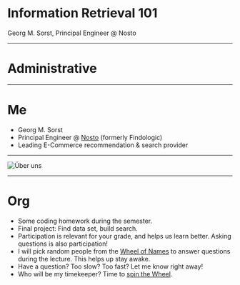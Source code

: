 # Information Retrieval 101

Georg M. Sorst, Principal Engineer @ Nosto

---
# Administrative

---
# Me

* Georg M. Sorst
* Principal Engineer @ [Nosto](https://nosto.com) (formerly Findologic)
* Leading E-Commerce recommendation & search provider

---
![Über uns](images/ueber-uns.png)<!-- .element: class="stretch" style="border: none; box-shadow: none; vertical-align: middle;" -->

---
# Org

* Some coding homework during the semester.
* Final project: Find data set, build search.
* Participation is relevant for your grade, and helps us learn better. Asking questions is also participation!
* I will pick random people from the [Wheel of Names](https://wheelofnames.com/) to answer questions during the lecture.
  This helps up stay awake.
* Have a question? Too slow? Too fast? Let me know right away!
* Who will be my timekeeper? Time to [spin the Wheel](https://wheelofnames.com/).
